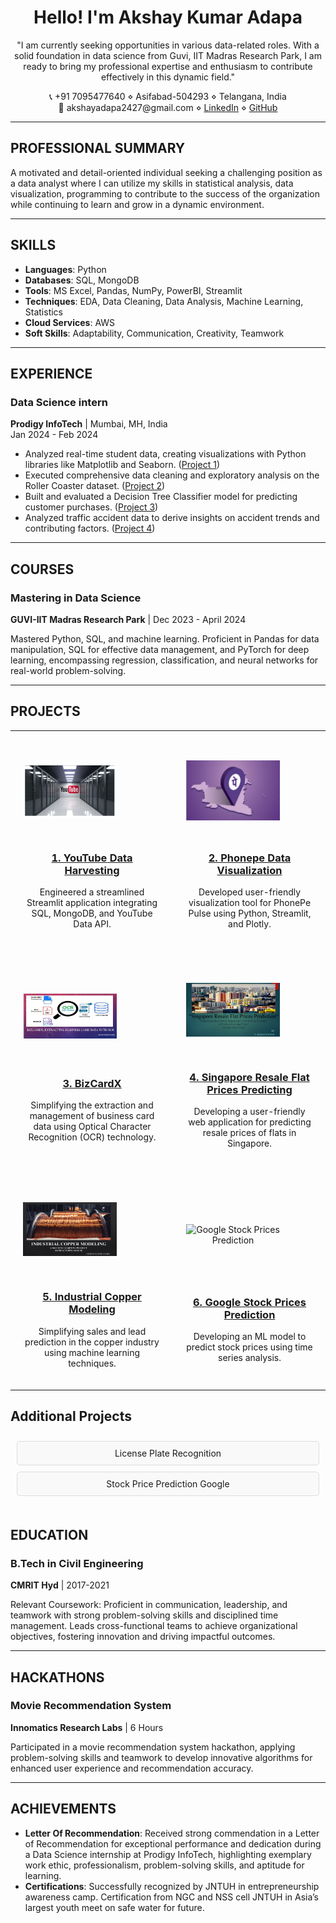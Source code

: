 <h1 align="center">Hello! I'm Akshay Kumar Adapa</h1>

<p align="center">
  "I am currently seeking opportunities in various data-related roles. With a solid foundation in data science from Guvi, IIT Madras Research Park, I am ready to bring my professional expertise and enthusiasm to contribute effectively in this dynamic field."
</p>

<p align="center">
  📞 +91 7095477640 ⋄ Asifabad-504293 ⋄ Telangana, India <br>
  📧 akshayadapa2427@gmail.com ⋄ <a href="https://www.linkedin.com/in/akshayadapa">LinkedIn</a> ⋄ <a href="https://github.com/AkshayAdapa">GitHub</a>
</p>

---

## PROFESSIONAL SUMMARY

A motivated and detail-oriented individual seeking a challenging position as a data analyst where I can utilize my skills in statistical analysis, data visualization, programming to contribute to the success of the organization while continuing to learn and grow in a dynamic environment.

---
## SKILLS

- **Languages**: Python
- **Databases**: SQL, MongoDB
- **Tools**: MS Excel, Pandas, NumPy, PowerBI, Streamlit
- **Techniques**: EDA, Data Cleaning, Data Analysis, Machine Learning, Statistics
- **Cloud Services**: AWS
- **Soft Skills**: Adaptability, Communication, Creativity, Teamwork
---

## EXPERIENCE

### Data Science intern
**Prodigy InfoTech** | Mumbai, MH, India  
Jan 2024 - Feb 2024

- Analyzed real-time student data, creating visualizations with Python libraries like Matplotlib and Seaborn. ([Project 1](https://github.com/AkshayAdapa/PRODIGY_DS_01_Visualization.git))
- Executed comprehensive data cleaning and exploratory analysis on the Roller Coaster dataset. ([Project 2](https://github.com/AkshayAdapa/PRODIGY_DS_02_EDA.git))
- Built and evaluated a Decision Tree Classifier model for predicting customer purchases. ([Project 3](https://github.com/AkshayAdapa/PRODIGY_DS_03_Decision_Tree.git))
- Analyzed traffic accident data to derive insights on accident trends and contributing factors. ([Project 4](https://github.com/AkshayAdapa/PRODIGY_DS_05_-Analyze-traffic-accident-data.git))

---

## COURSES

### Mastering in Data Science
**GUVI-IIT Madras Research Park** | Dec 2023 - April 2024

Mastered Python, SQL, and machine learning. Proficient in Pandas for data manipulation, SQL for effective data management, and PyTorch for deep learning, encompassing regression, classification, and neural networks for real-world problem-solving.

---
## PROJECTS

<table>
  <tr>
    <td style="text-align: center; padding: 20px;">
      <div style="width: 150px; height: 150px; display: flex; justify-content: center; align-items: center;">
        <img src="https://github.com/AkshayAdapa/YouTube_Data_Harvesting/blob/main/youtube%20data%20symbol.jpg?raw=true" alt="YouTube Data Harvesting" style="max-width: 100%; max-height: 100%;">
      </div>
      <h3><a href="https://github.com/AkshayAdapa/YouTube_Data_Harvesting.git">1. YouTube Data Harvesting</a></h3>
      <p>Engineered a streamlined Streamlit application integrating SQL, MongoDB, and YouTube Data API.</p>
    </td>
    <td style="text-align: center; padding: 20px;">
      <div style="width: 150px; height: 150px; display: flex; justify-content: center; align-items: center;">
        <img src="https://github.com/AkshayAdapa/Phonepe_Pulse/blob/main/phonepe%20symbol.jpg?raw=true" alt="Phonepe Data Visualization" style="max-width: 100%; max-height: 100%;">
      </div>
      <h3><a href="https://github.com/AkshayAdapa/Phonepe_Pulse.git">2. Phonepe Data Visualization</a></h3>
      <p>Developed user-friendly visualization tool for PhonePe Pulse using Python, Streamlit, and Plotly.</p>
    </td>
  </tr>
  <tr>
    <td style="text-align: center; padding: 20px;">
      <div style="width: 150px; height: 150px; display: flex; justify-content: center; align-items: center;">
        <img src="https://github.com/AkshayAdapa/BizCardX/blob/main/BizCard%20symbol%20pic.jpg" alt="BizCardX" style="max-width: 100%; max-height: 100%;">
      </div>
      <h3><a href="https://github.com/AkshayAdapa/BizCardX">3. BizCardX</a></h3>
      <p>Simplifying the extraction and management of business card data using Optical Character Recognition (OCR) technology.</p>
    </td>
    <td style="text-align: center; padding: 20px;">
      <div style="width: 150px; height: 150px; display: flex; justify-content: center; align-items: center;">
        <img src="https://github.com/AkshayAdapa/singapore_resale_flat_price_prediction/blob/main/singapore%20flat%20sale%20symbol.jpg" alt="Singapore Resale Flat Prices Predicting" style="max-width: 100%; max-height: 100%;">
      </div>
      <h3><a href="https://github.com/AkshayAdapa/singapore_resale_flat_price_prediction">4. Singapore Resale Flat Prices Predicting</a></h3>
      <p>Developing a user-friendly web application for predicting resale prices of flats in Singapore.</p>
    </td>
  </tr>
  <tr>
    <td style="text-align: center; padding: 20px;">
      <div style="width: 150px; height: 150px; display: flex; justify-content: center; align-items: center;">
        <img src="https://github.com/AkshayAdapa/Industrial_Copper_Modeling/blob/main/copper%20modeling%20symbol.jpg" alt="Industrial Copper Modeling" style="max-width: 100%; max-height: 100%;">
      </div>
      <h3><a href="https://github.com/AkshayAdapa/Industrial_Copper_Modeling">5. Industrial Copper Modeling</a></h3>
      <p>Simplifying sales and lead prediction in the copper industry using machine learning techniques.</p>
    </td>
    <td style="text-align: center; padding: 20px;">
      <div style="width: 150px; height: 150px; display: flex; justify-content: center; align-items: center;">
        <img src="image_path_4" alt="Google Stock Prices Prediction" style="max-width: 100%; max-height: 100%;">
      </div>
      <h3><a href="project_link_4">6. Google Stock Prices Prediction</a></h3>
      <p>Developing an ML model to predict stock prices using time series analysis.</p>
    </td>
  </tr>
</table>

## Additional Projects
<div style="padding: 10px;">
  <a href="https://github.com/AkshayAdapa/License-Plate-Recognition" style="text-decoration: none; display: block; border: 1px solid #ddd; padding: 10px; border-radius: 5px; margin-bottom: 10px; text-align: center; background-color: #f9f9f9;">License Plate Recognition</a>
  <a href="https://github.com/AkshayAdapa/Stock-Price-Prediction-Google" style="text-decoration: none; display: block; border: 1px solid #ddd; padding: 10px; border-radius: 5px; margin-bottom: 10px; text-align: center; background-color: #f9f9f9;">Stock Price Prediction Google</a>
</div>

## EDUCATION

### B.Tech in Civil Engineering
**CMRIT Hyd** | 2017-2021

Relevant Coursework: Proficient in communication, leadership, and teamwork with strong problem-solving skills and disciplined time management. Leads cross-functional teams to achieve organizational objectives, fostering innovation and driving impactful outcomes.

---

## HACKATHONS

### Movie Recommendation System
**Innomatics Research Labs** | 6 Hours

Participated in a movie recommendation system hackathon, applying problem-solving skills and teamwork to develop innovative algorithms for enhanced user experience and recommendation accuracy.

---

## ACHIEVEMENTS

- **Letter Of Recommendation**: Received strong commendation in a Letter of Recommendation for exceptional performance and dedication during a Data Science internship at Prodigy InfoTech, highlighting exemplary work ethic, professionalism, problem-solving skills, and aptitude for learning.
- **Certifications**: Successfully recognized by JNTUH in entrepreneurship awareness camp. Certification from NGC and NSS cell JNTUH in Asia’s largest youth meet on safe water for future.
